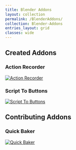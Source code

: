 ```yaml
---
title: Blender Addons
layout: collection
permalink: /BlenderAddons/
collection: Blender-Addons
entries_layout: grid
classes: wide
---
```


## Created Addons

### Action Recorder

[![Action Recorder](images/ActRec.png)](ActionRecorder.html)

### Script To Buttons

[![Script To Buttons](images/ScriptToButton.png)](ScriptToButton.html)

## Contributing Addons

### Quick Baker

[![Quick Baker](images/Quick%20Baker.png)](https://blendermarket.com/products/quick-baker)
